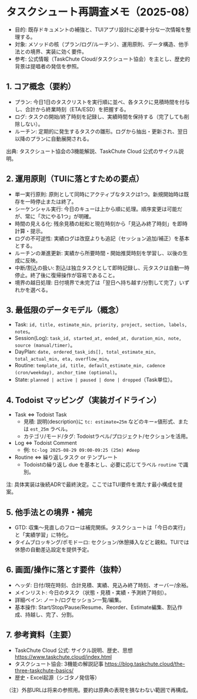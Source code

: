 # タスクシュート再調査メモ（2025-08）

- 目的: 既存ドキュメントの補強と、TUIアプリ設計に必要十分な一次情報を整理する。
- 対象: メソッドの核（プラン/ログ/ルーチン）、運用原則、データ構造、他手法との境界、実装に効く要件。
- 参考: 公式情報（TaskChute Cloud/タスクシュート協会）を主とし、歴史的背景は提唱者の発信を参照。

## 1. コア概念（要約）

- プラン: 今日1日のタスクリストを実行順に並べ、各タスクに見積時間を付与し、合計から終業時刻（ETA/ESD）を把握する。
- ログ: タスクの開始/終了時刻を記録し、実績時間を保持する（完了しても削除しない）。
- ルーチン: 定期的に発生するタスクの雛形。ログから抽出・更新され、翌日以降のプランに自動展開される。

出典: タスクシュート協会の3機能解説、TaskChute Cloud 公式のサイクル説明。

## 2. 運用原則（TUIに落とすための要点）

- 単一実行原則: 原則として同時にアクティブなタスクは1つ。新規開始時は既存を一時停止または終了。
- シーケンシャル実行: 今日のキューは上から順に処理。順序変更は可能だが、常に「次にやる1つ」が明確。
- 時間の見える化: 残余見積の総和と現在時刻から「見込み終了時刻」を即時計算・提示。
- ログの不可逆性: 実績ログは改竄よりも追記（セッション追加/補正）を基本とする。
- ルーチンの漸進更新: 実績から所要時間・開始推奨時刻を学習し、以後の生成に反映。
- 中断/割込の扱い: 割込は独立タスクとして即時記録し、元タスクは自動一時停止。終了後に復帰操作が容易であること。
- 境界の越日処理: 日付境界で未完了は「翌日へ持ち越す/分割して完了」いずれかを選べる。

## 3. 最低限のデータモデル（概念）

- Task: `id, title, estimate_min, priority, project, section, labels, notes`。
- Session(Log): `task_id, started_at, ended_at, duration_min, note, source (manual/timer)`。
- DayPlan: `date, ordered_task_ids[], total_estimate_min, total_actual_min, eta, overflow_min`。
- Routine: `template_id, title, default_estimate_min, cadence (cron/weekday), anchor_time (optional)`。
- State: `planned | active | paused | done | dropped`（Task単位）。

## 4. Todoist マッピング（実装ガイドライン）

- Task ⇔ Todoist Task
  - 見積: 説明(description)に `tc: estimate=25m` などのキー=値形式、または `est_25m` ラベル。
  - カテゴリ/モード/タグ: Todoistラベル/プロジェクト/セクションを活用。
- Log ⇔ Todoist Comment
  - 例: `tc-log 2025-08-29 09:00-09:25 (25m) #deep`
- Routine ⇔ 繰り返しタスク or テンプレート
  - Todoistの繰り返し due を基本とし、必要に応じてラベル `routine` で識別。

注: 具体実装は後続ADRで最終決定。ここではTUI要件を満たす最小構成を提案。

## 5. 他手法との境界・補完

- GTD: 収集〜見直しのフローは補完関係。タスクシュートは「今日の実行」と「実績学習」に特化。
- タイムブロッキング/ポモドーロ: セクション/休憩挿入などと親和。TUIでは休憩の自動差込設定を提供予定。

## 6. 画面/操作に落とす要件（抜粋）

- ヘッダ: 日付/現在時刻、合計見積、実績、見込み終了時刻、オーバー/余裕。
- メインリスト: 今日のタスク（状態・見積・実績・予測終了時刻）。
- 詳細ペイン: ノート/ログセッション一覧/編集。
- 基本操作: Start/Stop/Pause/Resume、Reorder、Estimate編集、割込作成、持越し、完了、分割。

## 7. 参考資料（主要）

- TaskChute Cloud 公式: サイクル説明、歴史、思想 https://www.taskchute.cloud/index.html
- タスクシュート協会: 3機能の解説記事 https://blog.taskchute.cloud/the-three-taskchute-basics/
- 歴史・Excel起源（シゴタノ発信等）

（注）外部URLは将来の参照用。要約は原典の表現を損なわない範囲で再構成。

